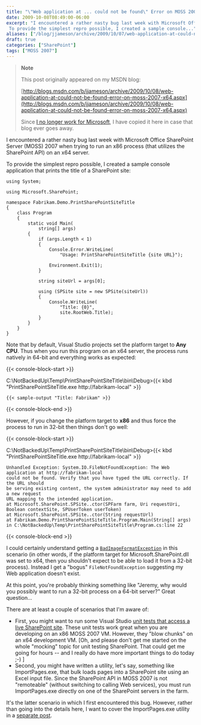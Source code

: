 ```yaml
---
title: "\"Web application at ... could not be found\" Error on MOSS 2007 x64"
date: 2009-10-08T08:49:00-06:00
excerpt: "I encountered a rather nasty bug last week with Microsoft Office SharePoint Server (MOSS) 2007 when trying to run an x86 process (that utilizes the SharePoint API) on an x64 server. 
 To provide the simplest repro possible, I created a sample console..."
aliases: ["/blog/jjameson/archive/2009/10/07/web-application-at-could-not-be-found-error-on-moss-2007-x64.aspx", "/blog/jjameson/archive/2009/10/08/web-application-at-could-not-be-found-error-on-moss-2007-x64.aspx"]
draft: true
categories: ["SharePoint"]
tags: ["MOSS 2007"]
---
```


> **Note**
>
> This post originally appeared on my MSDN blog:
>
> [http://blogs.msdn.com/b/jjameson/archive/2009/10/08/web-application-at-could-not-be-found-error-on-moss-2007-x64.aspx](http://blogs.msdn.com/b/jjameson/archive/2009/10/08/web-application-at-could-not-be-found-error-on-moss-2007-x64.aspx)
>
> Since
> [I no longer work for Microsoft](/blog/jjameson/2011/09/02/last-day-with-microsoft),
> I have copied it here in case that blog ever goes away.

I encountered a rather nasty bug last week with Microsoft Office SharePoint
Server (MOSS) 2007 when trying to run an x86 process (that utilizes the
SharePoint API) on an x64 server.

To provide the simplest repro possible, I created a sample console application
that prints the title of a SharePoint site:

```
using System;

using Microsoft.SharePoint;

namespace Fabrikam.Demo.PrintSharePointSiteTitle
{
    class Program
    {
        static void Main(
            string[] args)
        {
            if (args.Length < 1)
            {
                Console.Error.WriteLine(
                    "Usage: PrintSharePointSiteTitle {site URL}");

                Environment.Exit(1);
            }

            string siteUrl = args[0];

            using (SPSite site = new SPSite(siteUrl))
            {
                Console.WriteLine(
                    "Title: {0}",
                    site.RootWeb.Title);
            }
        }
    }
}
```

Note that by default, Visual Studio projects set the platform target to **Any
CPU**. Thus when you run this program on an x64 server, the process runs
natively in 64-bit and everything works as expected:

{{< console-block-start >}}

C:\NotBackedUp\Temp\PrintSharePointSiteTitle\bin\Debug&gt;{{< kbd "PrintSharePointSiteTitle.exe http://fabrikam-local" >}}

```
{{< sample-output "Title: Fabrikam" >}}
```

{{< console-block-end >}}

However, if you change the platform target to **x86** and thus force the process
to run in 32-bit then things don't go well:

{{< console-block-start >}}

C:\NotBackedUp\Temp\PrintSharePointSiteTitle\bin\Debug&gt;{{< kbd "PrintSharePointSiteTitle.exe http://fabrikam-local" >}}

```
Unhandled Exception: System.IO.FileNotFoundException: The Web application at http://fabrikam-local
could not be found. Verify that you have typed the URL correctly. If the URL should
be serving existing content, the system administrator may need to add a new request
URL mapping to the intended application.
at Microsoft.SharePoint.SPSite..ctor(SPFarm farm, Uri requestUri, Boolean contextSite, SPUserToken userToken)
at Microsoft.SharePoint.SPSite..ctor(String requestUrl)
at Fabrikam.Demo.PrintSharePointSiteTitle.Program.Main(String[] args) in C:\NotBackedUp\Temp\PrintSharePointSiteTitle\Program.cs:line 22
```

{{< console-block-end >}}

I could certainly understand getting a
[`BadImageFormatException`](http://msdn.microsoft.com/en-us/library/system.badimageformatexception.aspx)
in this scenario (in other words, if the platform target for
Microsoft.SharePoint.dll was set to x64, then you shouldn't expect to be able to
load it from a 32-bit process). Instead I get a "bogus" `FileNotFoundException`
suggesting my Web application doesn't exist.

At this point, you're probably thinking something like "Jeremy, why would you
possibly want to run a 32-bit process on a 64-bit server?" Great question...

There are at least a couple of scenarios that I'm aware of:

- First, you might want to run some Visual Studio [unit tests that access a live SharePoint site](/blog/jjameson/2007/03/22/what-s-in-a-name-defaultfeaturereceiver-vs-featureconfigurator). These unit tests work great when you are developing on an x86 MOSS 2007 VM. However, they "blow chunks" on an x64 development VM. [Oh, and please don't get me started on the whole "mocking" topic for unit testing SharePoint. That could get me going for hours -- and I really do have more important things to do today ;-) ]
- Second, you might have written a utility, let's say, something like ImportPages.exe, that bulk loads pages into a SharePoint site using an Excel input file. Since the SharePoint API in MOSS 2007 is not "remoteable" (without switching to calling Web services), you must run ImportPages.exe directly on one of the SharePoint servers in the farm.

It's the latter scenario in which I first encountered this bug. However, rather
than going into the details here, I want to cover the ImportPages.exe utility in
a
[separate post](/blog/jjameson/2009/10/08/importing-pages-into-moss-2007-from-an-excel-file).

